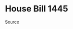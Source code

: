 # House Bill 1445

[Source](http://lawfilesext.leg.wa.gov/biennium/2021-22/Pdf/Bills/House%20Bills/1445.pdf)